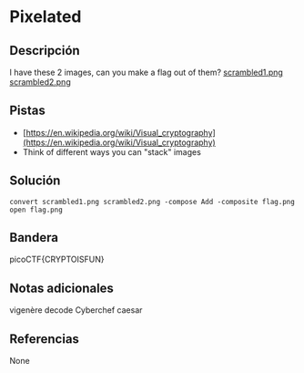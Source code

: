 # Pixelated

## Descripción
I have these 2 images, can you make a flag out of them? [scrambled1.png](https://mercury.picoctf.net/static/c9593d1d2ac9d850da95bffe0ac3b6c6/scrambled1.png) [scrambled2.png](https://mercury.picoctf.net/static/c9593d1d2ac9d850da95bffe0ac3b6c6/scrambled2.png)

## Pistas
- [https://en.wikipedia.org/wiki/Visual_cryptography](https://en.wikipedia.org/wiki/Visual_cryptography)
- Think of different ways you can "stack" images

## Solución
```
convert scrambled1.png scrambled2.png -compose Add -composite flag.png
open flag.png
```

## Bandera
picoCTF{CRYPTOISFUN}

## Notas adicionales
vigenère decode
Cyberchef
caesar

## Referencias
None